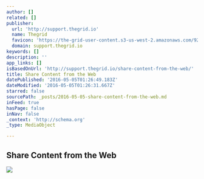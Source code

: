 ```yaml
---
author: []
related: []
publisher:
  url: 'http://support.thegrid.io'
  name: Thegrid
  favicon: 'https://the-grid-user-content.s3-us-west-2.amazonaws.com/922062ad-706e-46f7-972a-3c3746548872.png'
  domain: support.thegrid.io
keywords: []
description: ''
app_links: []
isBasedOnUrl: 'http://support.thegrid.io/share-content-from-the-web/'
title: Share Content from the Web
datePublished: '2016-05-05T01:26:49.183Z'
dateModified: '2016-05-05T01:26:31.667Z'
starred: false
sourcePath: _posts/2016-05-05-share-content-from-the-web.md
inFeed: true
hasPage: false
inNav: false
_context: 'http://schema.org'
_type: MediaObject

---
```

<article style=""><h1>Share Content from the Web</h1><img src="https://s3-us-west-2.amazonaws.com/the-grid-img/p/ba4f0188ab4a7b4397cf35b39e3f6dfeaa70ebb0.jpg" /></article>